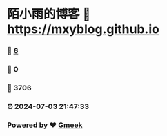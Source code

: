 # 陌小雨的博客 :link: https://mxyblog.github.io 
### :page_facing_up: [6](https://mxyblog.github.io/tag.html) 
### :speech_balloon: 0 
### :hibiscus: 3706 
### :alarm_clock: 2024-07-03 21:47:33 
### Powered by :heart: [Gmeek](https://github.com/Meekdai/Gmeek)
